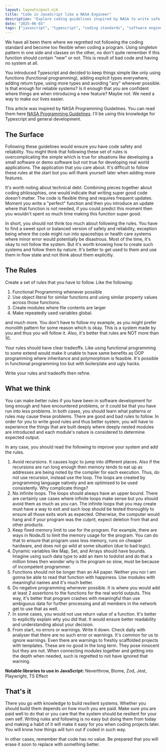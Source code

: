 ```yaml
---
layout: layouts/post.njk
title: "Code in JavaScript like a NASA Engineer"
description: "Explore coding guidelines inspired by NASA to write safe, reliable, and maintainable JavaScript/TypeScript code for real-world applications."
date: "2025-06-03"
tags: ["javascript", "typescript", "coding standards", "software engineering", "best practices"]
---
```

We have all been there where we regretted not following the coding standard and become too flexible when coding a program. Using singleton pattern in one side and classes on the other, no don't quite remember if this function should contain "new" or not. This is result of bad code and having no system at all.

You introduced Typescript and decided to keep things simple like only using functions (functional programming), adding explicit types everywhere, adding return type, using more types and avoiding "any" wherever possible. Is that enough for reliable systems? Is it enough that you are confident where things are when introducing a new feature? Maybe not. We need a way to make our lives easier. 

This article was inspired by NASA Programming Guidelines. You can read them here [NASA Programming Guidelines](https://www.grc.nasa.gov/www/winddocs/guidelines/pgmstds.pdf). I'll be using this knowledge for Typescript and general development.

## The Surface

Following these guidelines would ensure you have code safety and reliability. You might think that following these set of rules is overcomplicating the simple which is true for situations like developing a small software or demo software but not true for developing real world applications. The application that you care about. It's difficult to follow these rules at the start but you will thank yourself later when adding more features. 

It's worth noting about technical debt. Combining pieces together about coding philosophies, one would indicate that writing super good code doesn't matter. The code is flexible thing and requires frequent updates. Moment you write a "perfect" function and then you introduce an update where that function is not needed, if you could predict this moment then you wouldn't spent so much time making this function super good. 

In short, you should not think too much about following the rules. You have to find a sweet spot or balanced version of safety and reliability, exception being where the code might run into spaceships or health care systems where minor error would potentially be disastrous. Most of the time, it's okay to not follow the system. But it's worth knowing how to create such systems and follow them by nature. It's better to get used to them and use them in flow state and not think about them explicitly.

## The Rules

Create a set of rules that you have to follow. Like the following:
1. Functional Programming whenever possible
2. Use object literal for similar functions and using similar property values across those functions.
3. Create modules where file contents are larger
4. Make repeatedly used variables global. 

and much more. You don't have to follow my example, as you might prefer monolith pattern for some reason which is okay. This is a system made by you and thus you will follow it. Also, it's better that rules are NOT more than 10.

Your rules should have clear tradeoffs. Like using functional programming to some extend would make it unable to have same benefits as OOP programming where inheritance and polymorphism is feasible. It's possible in functional programming too but with boilerplate and ugly hacks. 

Write your rules and tradeoffs then refine.

## What we think

You can make better rules if you have been in software development for long enough and have encountered problems, or it could be that you have run into less problems. In both cases, you should learn what patterns or rules may cause these problems. There are good and bad rules to follow. In order for you to write good rules and thus better system, you will have to experience the things that are built deeply where deeply nested modules are introduced and each module's nature is considered to determine expected output. 

In any case, you should read the following to improve your system and add the rules. 

1. Avoid recursions. It causes logic to jump into different places. Also if the recursions are run long enough then memory tends to eat up as addresses are being noted by the compiler for each execution. Thus, do not use recursion, instead use the loop. The loops are created by programming language natively and are optimised to be used consistently. Why complicate things?
2. No infinite loops. The loops should always have an upper bound. There are certainly use cases where infinite loops make sense but you should avoid them as much as you can. The infinite loops that you may create must have a way to exit and such loop should be tested thoroughly to ensure all those exits work as expected. Otherwise, the computer would hang and if your program was the culprit, expect deletion from that and other products.
3. Keep fixed memory limit to use for the program. For example, there are ways in NodeJS to limit the memory usage for the program. You can do that to ensure that program uses less memory, runs on cheaper hardware, and does not go wild at some situation (due to bad logic).
4. Dynamic variables like Map, Set, and Arrays should have bounds. Imagine using such data type to add an item to todolist and do that a million times then wonder why is the program so slow, must be because of incompetent programmer. 
5. Functions should not be longer than an A4 paper. Neither you nor I am gonna be able to read that function with happiness. Use modules with meaningful names and it's much better.
6. Do negative programming whenever possible. It is where you would add at least 2 assertions to the functions for the real world outputs. This way, it's better that program crashes with meaningful than use ambiguous data for further processing and all members in the network get to use that as well.
7. In some cases, you would not use return value of a function. It's better to explicitly explain why you did that. It would ensure better readability and understanding about your decision. 
8. From start, no errors or warnings. Write it down. Check daily with analyser that there are no such error or warnings. It's common for us to ignore warnings. Even there are warnings to freshly scaffolded projects with templates. These are no good in the long term. They pose innocent but they are not. When connecting modules together and getting into the depth when needed, such is regretted to not have ignored that warning.

**Notable libraries to use in JavaScript:** Neverthrow, Biome, Zod, Jest, Playwright, TS Effect

## That's it

There you go with knowledge to build resilient systems. Whether you should build them depends on how much you are paid. Make sure you are paid well to do that or you care that the system should be resilient for your own self. Writing rules and following is no easy but doing them from today and making a habit of it will make it easy for you when coding projects later. You will know how things will turn out if coded in such way. 

In other cases, remember that code has no value. Be prepared that you will erase it soon to replace with something better.
